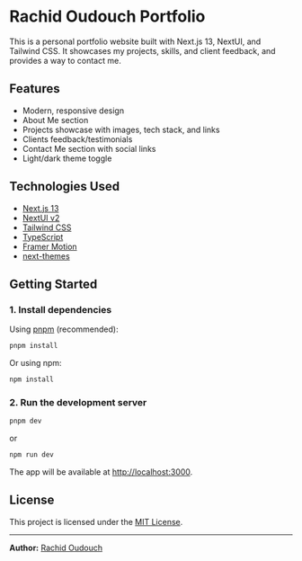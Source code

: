 # Rachid Oudouch Portfolio

This is a personal portfolio website built with Next.js 13, NextUI, and Tailwind CSS. It showcases my projects, skills, and client feedback, and provides a way to contact me.

## Features

-   Modern, responsive design
-   About Me section
-   Projects showcase with images, tech stack, and links
-   Clients feedback/testimonials
-   Contact Me section with social links
-   Light/dark theme toggle

## Technologies Used

-   [Next.js 13](https://nextjs.org/docs/getting-started)
-   [NextUI v2](https://nextui.org/)
-   [Tailwind CSS](https://tailwindcss.com/)
-   [TypeScript](https://www.typescriptlang.org/)
-   [Framer Motion](https://www.framer.com/motion/)
-   [next-themes](https://github.com/pacocoursey/next-themes)

## Getting Started

### 1. Install dependencies

Using [pnpm](https://pnpm.io/) (recommended):

```bash
pnpm install
```

Or using npm:

```bash
npm install
```

### 2. Run the development server

```bash
pnpm dev
```

or

```bash
npm run dev
```

The app will be available at [http://localhost:3000](http://localhost:3000).

## License

This project is licensed under the [MIT License](./LICENSE).

---

**Author:** [Rachid Oudouch](https://www.linkedin.com/in/r-oudouch)
